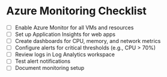 # Azure Monitoring Checklist

- [ ] Enable Azure Monitor for all VMs and resources
- [ ] Set up Application Insights for web apps
- [ ] Create dashboards for CPU, memory, and network metrics
- [ ] Configure alerts for critical thresholds (e.g., CPU > 70%)
- [ ] Review logs in Log Analytics workspace
- [ ] Test alert notifications
- [ ] Document monitoring setup
